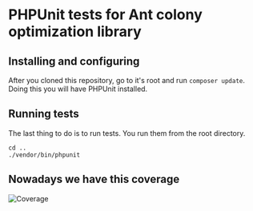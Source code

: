 # PHPUnit tests for Ant colony optimization library

## Installing and configuring

After you cloned this repository, go to it's root and run `composer update`. Doing this you will have PHPUnit installed.

## Running tests

The last thing to do is to run tests. You run them from the root directory.

```
cd ..
./vendor/bin/phpunit
```

## Nowadays we have this coverage

![Coverage](https://raw.githubusercontent.com/mgrechanik/ant-colony-optimization/main/docs/coverage.jpg "Coverage")